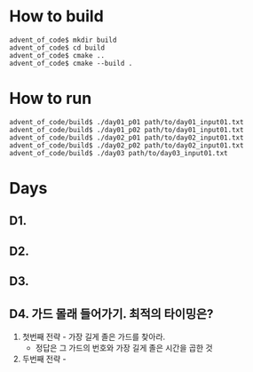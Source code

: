 # How to build
```
advent_of_code$ mkdir build
advent_of_code$ cd build
advent_of_code$ cmake ..
advent_of_code$ cmake --build .
```
# How to run

```
advent_of_code/build$ ./day01_p01 path/to/day01_input01.txt
advent_of_code/build$ ./day01_p02 path/to/day01_input01.txt
advent_of_code/build$ ./day02_p01 path/to/day02_input01.txt
advent_of_code/build$ ./day02_p02 path/to/day02_input01.txt
advent_of_code/build$ ./day03 path/to/day03_input01.txt
```

# Days

## D1.
## D2.
## D3.
## D4. 가드 몰래 들어가기. 최적의 타이밍은?
1. 첫번째 전략 - 가장 길게 졸은 가드를 찾아라.
   - 정답은 그 가드의 번호와 가장 길게 졸은 시간을 곱한 것
2. 두번째 전략 - 
